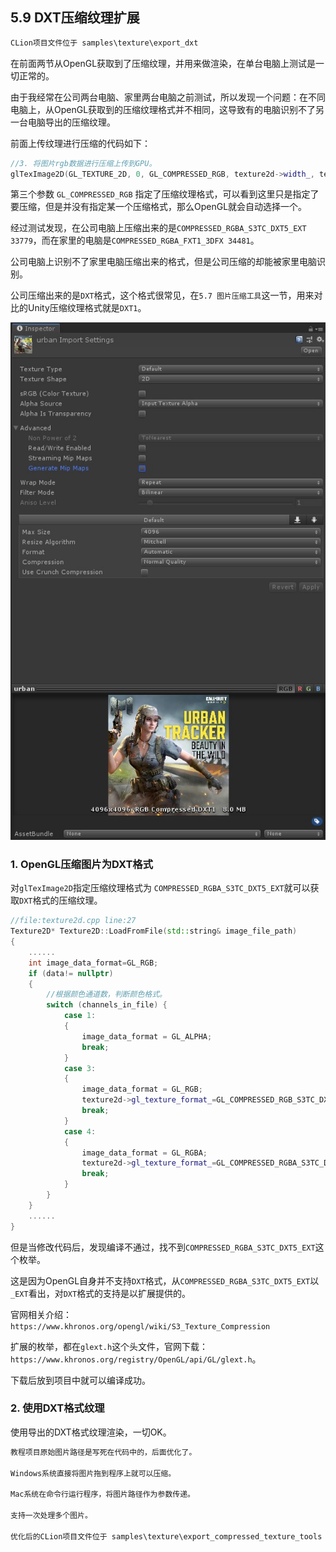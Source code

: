 ﻿## 5.9 DXT压缩纹理扩展

```c
CLion项目文件位于 samples\texture\export_dxt
```

在前面两节从OpenGL获取到了压缩纹理，并用来做渲染，在单台电脑上测试是一切正常的。

由于我经常在公司两台电脑、家里两台电脑之前测试，所以发现一个问题：在不同电脑上，从OpenGL获取到的压缩纹理格式并不相同，这导致有的电脑识别不了另一台电脑导出的压缩纹理。

前面上传纹理进行压缩的代码如下：

```c++
//3. 将图片rgb数据进行压缩上传到GPU。
glTexImage2D(GL_TEXTURE_2D, 0, GL_COMPRESSED_RGB, texture2d->width_, texture2d->height_, 0, texture2d->gl_texture_format_, GL_UNSIGNED_BYTE, data);
```

第三个参数 `GL_COMPRESSED_RGB` 指定了压缩纹理格式，可以看到这里只是指定了要压缩，但是并没有指定某一个压缩格式，那么OpenGL就会自动选择一个。

经过测试发现，在公司电脑上压缩出来的是`COMPRESSED_RGBA_S3TC_DXT5_EXT 33779`，而在家里的电脑是`COMPRESSED_RGBA_FXT1_3DFX 34481`。

公司电脑上识别不了家里电脑压缩出来的格式，但是公司压缩的却能被家里电脑识别。

公司压缩出来的是`DXT`格式，这个格式很常见，在`5.7 图片压缩工具`这一节，用来对比的Unity压缩纹理格式就是`DXT1`。

![](../../imgs/texture_make_beautiful/draw_cube_texture_compress/unity_compress_size.jpg)


### 1. OpenGL压缩图片为DXT格式

对`glTexImage2D`指定压缩纹理格式为 `COMPRESSED_RGBA_S3TC_DXT5_EXT`就可以获取`DXT`格式的压缩纹理。

```c++
//file:texture2d.cpp line:27
Texture2D* Texture2D::LoadFromFile(std::string& image_file_path)
{
    ......
    int image_data_format=GL_RGB;
    if (data!= nullptr)
    {
        //根据颜色通道数，判断颜色格式。
        switch (channels_in_file) {
            case 1:
            {
                image_data_format = GL_ALPHA;
                break;
            }
            case 3:
            {
                image_data_format = GL_RGB;
                texture2d->gl_texture_format_=GL_COMPRESSED_RGB_S3TC_DXT1_EXT;
                break;
            }
            case 4:
            {
                image_data_format = GL_RGBA;
                texture2d->gl_texture_format_=GL_COMPRESSED_RGBA_S3TC_DXT5_EXT;
                break;
            }
        }
    }
    ......
}
```

但是当修改代码后，发现编译不通过，找不到`COMPRESSED_RGBA_S3TC_DXT5_EXT`这个枚举。

这是因为OpenGL自身并不支持`DXT`格式，从`COMPRESSED_RGBA_S3TC_DXT5_EXT`以`_EXT`看出，对`DXT`格式的支持是以扩展提供的。

官网相关介绍：`https://www.khronos.org/opengl/wiki/S3_Texture_Compression`

扩展的枚举，都在`glext.h`这个头文件，官网下载：`https://www.khronos.org/registry/OpenGL/api/GL/glext.h`。

下载后放到项目中就可以编译成功。

### 2. 使用DXT格式纹理

使用导出的DXT格式纹理渲染，一切OK。

```c
教程项目原始图片路径是写死在代码中的，后面优化了。

Windows系统直接将图片拖到程序上就可以压缩。

Mac系统在命令行运行程序，将图片路径作为参数传递。

支持一次处理多个图片。

优化后的CLion项目文件位于 samples\texture\export_compressed_texture_tools
```